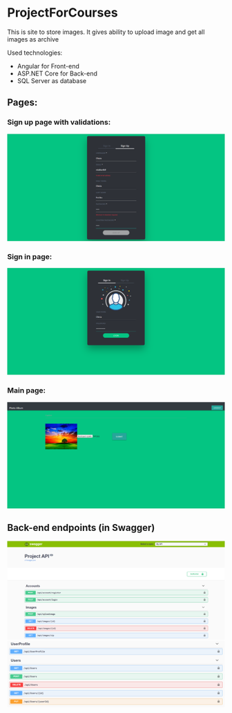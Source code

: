 # ProjectForCourses

This is site to store images. It gives ability to upload image and get all images as archive </br>

Used technologies:
- Angular for Front-end
- ASP.NET Core for Back-end
- SQL Server as database

## Pages:
### Sign up page with validations:
![Sign up page](https://github.com/OlesiaPashko/ProjectForCourses/blob/master/ScreenShots/SignUpValidation.png)
### Sign in page:
![Sign in page](https://github.com/OlesiaPashko/ProjectForCourses/blob/master/ScreenShots/SignIn.png)
### Main page:
![main page](https://github.com/OlesiaPashko/ProjectForCourses/blob/master/ScreenShots/mainPage.png)
## Back-end endpoints (in Swagger)
![Account and images endpoints](https://github.com/OlesiaPashko/ProjectForCourses/blob/master/ScreenShots/imagesEndpoints.png)
![User endpoints](https://github.com/OlesiaPashko/ProjectForCourses/blob/master/ScreenShots/EndpointsUserprofileUser.png)
